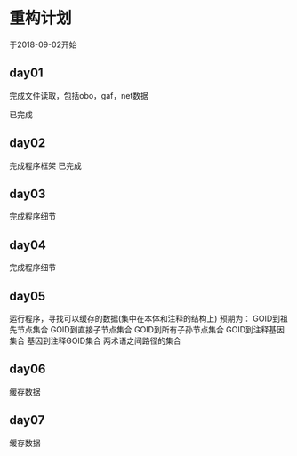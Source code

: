 # 重构计划
于2018-09-02开始
## day01
完成文件读取，包括obo，gaf，net数据

已完成

## day02
完成程序框架
已完成

## day03
完成程序细节

## day04
完成程序细节

## day05
运行程序，寻找可以缓存的数据(集中在本体和注释的结构上)
预期为：
    GOID到祖先节点集合
    GOID到直接子节点集合
    GOID到所有子孙节点集合
    GOID到注释基因集合
    基因到注释GOID集合
    两术语之间路径的集合

## day06
缓存数据

## day07
缓存数据